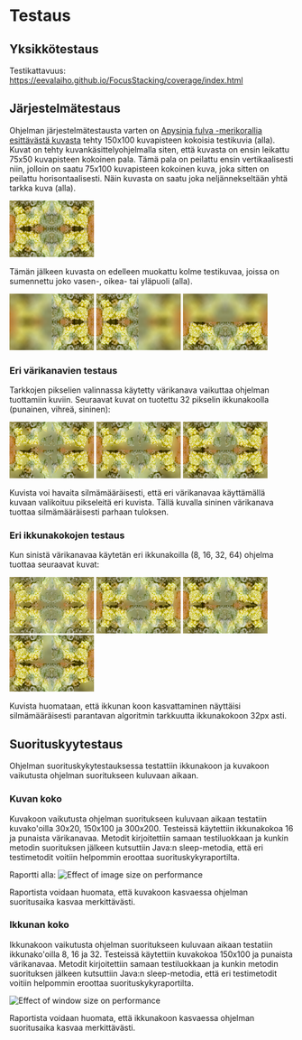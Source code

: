 # Testaus

## Yksikkötestaus

Testikattavuus: https://eevalaiho.github.io/FocusStacking/coverage/index.html


## Järjestelmätestaus

Ohjelman järjestelmätestausta varten on [Apysinia fulva -merikorallia esittävästä kuvasta](https://free-images.com/display/aplysina_fulva_png.html) tehty 150x100 kuvapisteen kokoisia testikuvia (alla). Kuvat on tehty kuvankäsittelyohjelmalla siten, että kuvasta on ensin leikattu 75x50 kuvapisteen kokoinen pala. Tämä pala on peilattu ensin vertikaalisesti niin, jolloin on saatu 75x100 kuvapisteen kokoinen kuva, joka sitten on peilattu horisontaalisesti. Näin kuvasta on saatu joka neljännekseltään yhtä tarkka kuva (alla).  

![Tarkka](../application/src/main/resources/150x100-koralli-mirrored-sharp.png "Tarkka")

Tämän jälkeen kuvasta on edelleen muokattu kolme testikuvaa, joissa on sumennettu joko vasen-, oikea- tai yläpuoli (alla). 

![Vasemmalta blurri](../application/src/main/resources/150x100-koralli-mirrored-left-blur.png "Vasemmalta blurri")
![Oikealta blurri](../application/src/main/resources/150x100-koralli-mirrored-right-blur.png "Oikealta blurri")
![Ylhäältä blurri](../application/src/main/resources/150x100-koralli-mirrored-top-blur.png "Ylhäältä blurri")

### Eri värikanavien testaus

Tarkkojen pikselien valinnassa käytetty värikanava vaikuttaa ohjelman tuottamiin kuviin. Seuraavat kuvat on tuotettu 32 pikselin ikkunakoolla (punainen, vihreä, sininen):

![Punainen](./images/150x100_koralli_output_RED_32.png "Punainen")
![Vihreä](./images/150x100_koralli_output_GREEN_32.png "Vihreä")
![Sininen](./images/150x100_koralli_output_BLUE_32.png "Sininen")

Kuvista voi havaita silmämääräisesti, että eri värikanavaa käyttämällä kuvaan valikoituu pikseleitä eri kuvista. Tällä kuvalla sininen värikanava tuottaa silmämääräisesti parhaan tuloksen. 

### Eri ikkunakokojen testaus

Kun sinistä värikanavaa käytetän eri ikkunakoilla (8, 16, 32, 64) ohjelma tuottaa seuraavat kuvat:

![Output 8](./images/150x100_koralli_output_BLUE_8.png "Output 8")
![Output 16](./images/150x100_koralli_output_BLUE_16.png "Output 16")
![Output 32](./images/150x100_koralli_output_BLUE_32.png "Output 32")
![Output 64](./images/150x100_koralli_output_BLUE_64.png "Output 64")

Kuvista huomataan, että ikkunan koon kasvattaminen näyttäisi silmämääräisesti parantavan algoritmin tarkkuutta ikkunakokoon 32px asti. 


## Suorituskyytestaus

Ohjelman suorituskykytestauksessa testattiin ikkunakoon ja kuvakoon vaikutusta ohjelman suoritukseen kuluvaan aikaan. 

### Kuvan koko

Kuvakoon vaikutusta ohjelman suoritukseen kuluvaan aikaan testatiin kuvako'oilla 30x20, 150x100 ja 300x200. Testeissä käytettiin ikkunakokoa 16 ja punaista värikanavaa. Metodit kirjoitettiin samaan testiluokkaan ja kunkin metodin suorituksen jälkeen kutsuttiin Java:n sleep-metodia, että eri testimetodit voitiin helpommin eroottaa suorituskykyraportilta. 

Raportti alla:
![Effect of image size on performance](./performance/imageSize/jprofiler_images/telemetry3.png "Effect of image size on performance")

Raportista voidaan huomata, että kuvakoon kasvaessa ohjelman suoritusaika kasvaa merkittävästi.

### Ikkunan koko

Ikkunakoon vaikutusta ohjelman suoritukseen kuluvaan aikaan testatiin ikkunako'oilla 8, 16 ja 32. Testeissä käytettiin kuvakokoa 150x100 ja punaista värikanavaa. Metodit kirjoitettiin samaan testiluokkaan ja kunkin metodin suorituksen jälkeen kutsuttiin Java:n sleep-metodia, että eri testimetodit voitiin helpommin eroottaa suorituskykyraportilta. 

![Effect of window size on performance](./performance/windowSize/jprofiler_images/telemetry3.png "Effect of window size on performance")

Raportista voidaan huomata, että ikkunakoon kasvaessa ohjelman suoritusaika kasvaa merkittävästi.


